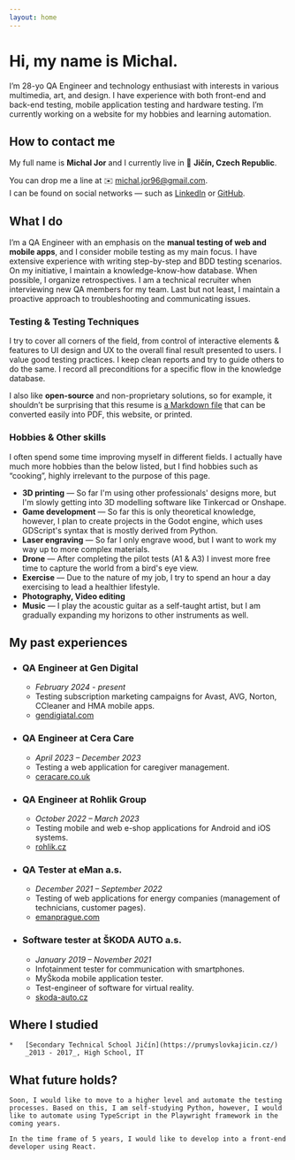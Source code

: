 ```yaml
---
layout: home
---
```


# Hi, my name is Michal.

I’m 28-yo QA Engineer and technology enthusiast with interests in various multimedia, art, and design. I have experience with both front-end and back-end testing, mobile application testing and hardware testing. I’m currently working on a website for my hobbies and learning automation.

## How to contact me

My full name is **Michal Jor** and I currently live in 📍 **Jičín, Czech Republic**.

You can drop me a line at ✉️ [michal.jor96@gmail.com](mailto:michal.jor96@gmail.com).  
I can be found on social networks — such as [LinkedIn](https://www.linkedin.com/in/michal-jor-b941731a4/?locale=en_US) or [GitHub](https://github.com/M1CH43LS0N).

## What I do

I’m a QA Engineer with an emphasis on the **manual testing of web and mobile apps**, and I consider mobile testing as my main focus. I have extensive experience with writing step-by-step and BDD testing scenarios. On my initiative, I maintain a knowledge-know-how database. When possible, I organize retrospectives. I am a technical recruiter when interviewing new QA members for my team. Last but not least, I maintain a proactive approach to troubleshooting and communicating issues.

### Testing & Testing Techniques

I try to cover all corners of the field, from control of interactive elements & features to UI design and UX to the overall final result presented to users. I value good testing practices. I keep clean reports and try to guide others to do the same. I record all preconditions for a specific flow in the knowledge database.

I also like **open-source** and non-proprietary solutions, so for example, it shouldn’t be surprising that this resume is [a Markdown file](https://github.com/marianhlavac/marianhlavac-cz/blob/master/index.md) that can be converted easily into PDF, this website, or printed.  

### Hobbies & Other skills

I often spend some time improving myself in different fields. I actually have much more hobbies than the below listed, but I find hobbies such as “cooking”, highly irrelevant to the purpose of this page.

*   **3D printing** — So far I'm using other professionals' designs more, but I'm slowly getting into 3D modelling software like Tinkercad or Onshape.
*   **Game development** — So far this is only theoretical knowledge, however, I plan to create projects in the Godot engine, which uses GDScript's syntax that is mostly derived from Python.
*   **Laser engraving** — So far I only engrave wood, but I want to work my way up to more complex materials.
*   **Drone** — After completing the pilot tests (A1 & A3) I invest more free time to capture the world from a bird's eye view.
*   **Exercise** — Due to the nature of my job, I try to spend an hour a day exercising to lead a healthier lifestyle.
*   **Photography, Video editing**
*   **Music** — I play the acoustic guitar as a self-taught artist, but I am gradually expanding my horizons to other instruments as well.

## My past experiences

*   ### QA Engineer at Gen Digital
    
    *   _February 2024 - present_
    *   Testing subscription marketing campaigns for Avast, AVG, Norton, CCleaner and HMA mobile apps.
    *   [gendigiatal.com](https://www.gendigital.com/us/en/)
*   ### QA Engineer at Cera Care
    
    *   _April 2023 – December 2023_
    *   Testing a web application for caregiver management.
    *   [ceracare.co.uk](https://ceracare.co.uk/)
*   ### QA Engineer at Rohlik Group
    
    *   _October 2022 – March 2023_
    *   Testing mobile and web e-shop applications for Android and iOS systems.
    *   [rohlik.cz](https://www.rohlik.cz/en-CZ/vitejte)
*   ### QA Tester at eMan a.s.
    
    *   _December 2021 – September 2022_
    *   Testing of web applications for energy companies (management of technicians, customer pages).
    *   [emanprague.com](https://www.emanprague.com/en/)
*   ### Software tester at ŠKODA AUTO a.s.
    
    *   _January 2019 – November 2021_
    *   Infotainment tester for communication with smartphones.
    *   MyŠkoda mobile application tester.
    *   Test-engineer of software for virtual reality.
    *   [skoda-auto.cz](https://www.skoda-auto.cz/)
    
## Where I studied
    
    *   [Secondary Technical School Jičín](https://prumyslovkajicin.cz/)  
        _2013 - 2017_, High School, IT
    
## What future holds?

    Soon, I would like to move to a higher level and automate the testing processes. Based on this, I am self-studying Python, however, I would like to automate using TypeScript in the Playwright framework in the coming years.
    
    In the time frame of 5 years, I would like to develop into a front-end developer using React.